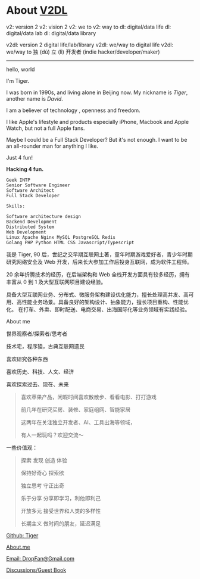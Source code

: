 About [V2DL](https://v2dl.net)
===============================

v2: version 2
v2: vision 2
v2: we to
v2: way to
dl: digital/data life
dl: digital/data lab
dl: digital/data library

v2dl: version 2 digital life/lab/library
v2dl: we/way to digital life
v2dl: we/way to 独 (dú) 立 (lì) 开发者 (indie hacker/developer/maker)

---

hello, world

I'm Tiger.

I was born in 1990s, and living alone in Beijing now. My nickname is *Tiger*, another name is *David*.

I am a believer of technology , openness and freedom.

I like Apple's lifestyle and products especially iPhone, Macbook and Apple Watch, but not a full Apple fans.

Maybe I could be a Full Stack Developer? But it's not enough. I want to be an all-rounder man for anything I like.

Just 4 fun!

**Hacking 4 fun.**

    Geek INTP
    Senior Software Engineer
    Software Architect
    Full Stack Developer

    Skills:

    Software architecture design
    Backend Development
    Distributed System
    Web Development
    Linux Apache Nginx MySQL PostgreSQL Redis
    Golang PHP Python HTML CSS Javascript/Typescript

我是 Tiger, 90 后，世纪之交早期互联网土著，童年时期游戏爱好者，青少年时期研究网络安全及 Web 开发，后来长大参加工作后投身互联网，成为软件工程师。

20 余年折腾技术的经历，在后端架构和 Web 全栈开发方面具有较多经历，拥有丰富从 0 到 1 及大型互联网项目建设经验。

具备大型互联网业务、分布式、微服务架构建设优化能力，擅长处理高并发、高可用、高性能业务场景。具备良好的架构设计、抽象能力，擅长项目重构、性能优化。
在打车、外卖、即时配送、电商交易、出海国际化等业务领域有实践经验。

About me

世界观察者/探索者/思考者

技术宅，程序猿，古典互联网遗民

喜欢研究各种东西

喜欢历史、科技、人文、经济

喜欢探索过去、现在、未来

>喜欢苹果产品，闲暇时间喜欢散散步、看看电影、打打游戏
>
>前几年在研究买房、装修、家庭组网、智能家居
>
>这两年在关注独立开发者、AI、工具出海等领域，
>
>有人一起玩吗？欢迎交流～

一些价值观：
>探索 发现 创造 体验
>
>保持好奇心 探索欲
>
>独立思考 守正出奇
>
>乐于分享 分享即学习，利他即利己
>
>开放多元 接受世界和人类的多样性
>
>长期主义 做时间的朋友，延迟满足

[Github: Tiger](https://github.com/DropFan)

[About.me](http://about.me/DropFan)

[Email: DropFan@Gmail.com](mailto:DropFan@Gmail.com)

[Discussions/Guest Book](https://github.com/DropFan/DropFan.github.io/discussions)
